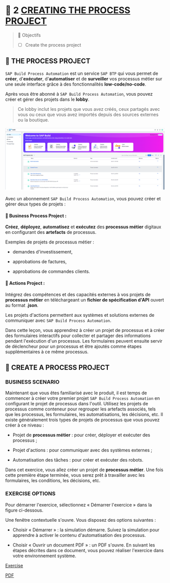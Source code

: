 # 🌸 2 [CREATING THE PROCESS PROJECT](https://learning.sap.com/learning-journeys/create-processes-and-automations-with-sap-build-process-automation/creating-the-process-project_a3990392-d0e3-473d-9608-64b6629ed311)

> 🌺 Objectifs
>
> - [ ] Create the process project

## 🌸 THE PROCESS PROJECT

`SAP Build Process Automation` est un service `SAP BTP` qui vous permet de **créer**, d'**exécuter**, d'**automatiser** et de **surveiller** vos processus métier sur une seule interface grâce à des fonctionnalités **low-code/no-code**.

Après vous être abonné à `SAP Build Process Automation`, vous pouvez créer et gérer des projets dans le **lobby**.

> Ce lobby inclut les projets que vous avez créés, ceux partagés avec vous ou ceux que vous avez importés depuis des sources externes ou la boutique.

![](./assets/SPA400_01_U3L3_001_scr.png)

Avec un abonnement `SAP Build Process Automation`, vous pouvez créer et gérer deux types de projets :

#### 💮 Business Process Project :

**Créez**, **déployez**, **automatisez** et **exécutez** des **processus métier** digitaux en configurant des **artefacts** de processus.

Exemples de projets de processus métier :

- demandes d'investissement,

- approbations de factures,

- approbations de commandes clients.

#### 💮 Actions Project :

Intégrez des compétences et des capacités externes à vos projets de **processus métier** en téléchargeant un **fichier de spécification d'API** ouvert au format .**json**.

Les projets d'actions permettent aux systèmes et solutions externes de communiquer avec `SAP Build Process Automation`.

Dans cette leçon, vous apprendrez à créer un projet de processus et à créer des formulaires interactifs pour collecter et partager des informations pendant l'exécution d'un processus. Les formulaires peuvent ensuite servir de déclencheur pour un processus et être ajoutés comme étapes supplémentaires à ce même processus.

## 🌸 CREATE A PROCESS PROJECT

### BUSINESS SCENARIO

Maintenant que vous êtes familiarisé avec le produit, il est temps de commencer à créer votre premier projet `SAP Build Process Automation` en configurant le projet de processus dans l'outil. Utilisez les projets de processus comme conteneur pour regrouper les artefacts associés, tels que les processus, les formulaires, les automatisations, les décisions, etc. Il existe généralement trois types de projets de processus que vous pouvez créer à ce niveau :

- Projet de **processus métier** : pour créer, déployer et exécuter des processus ;

- Projet d'actions : pour communiquer avec des systèmes externes ;

- Automatisation des tâches : pour créer et exécuter des robots.

Dans cet exercice, vous allez créer un projet de **processus métier**. Une fois cette première étape terminée, vous serez prêt à travailler avec les formulaires, les conditions, les décisions, etc.

### EXERCISE OPTIONS

Pour démarrer l'exercice, sélectionnez « Démarrer l'exercice » dans la figure ci-dessous.

Une fenêtre contextuelle s'ouvre. Vous disposez des options suivantes :

- Choisir « Démarrer » : la simulation démarre. Suivez la simulation pour apprendre à activer le contenu d'automatisation des processus.

- Choisir « Ouvrir un document PDF » : un PDF s'ouvre. En suivant les étapes décrites dans ce document, vous pouvez réaliser l'exercice dans votre environnement système.

[Exercise](https://learnsap.enable-now.cloud.sap/pub/mmcp/index.html?show=project!PR_930102AB0420098D:uebung)

[PDF](./assets/hands_on.pdf)
